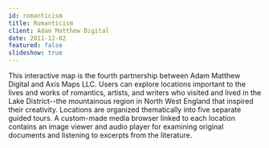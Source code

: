 ```yaml
---
id: romanticism
title: Romanticism
client: Adam Matthew Digital
date: 2011-12-02
featured: false
slideshow: true
---
```


This interactive map is the fourth partnership between Adam Matthew Digital and Axis Maps LLC. Users can explore locations important to the lives and works of romantics, artists, and writers who visited and lived in the Lake District--the mountainous region in North West England that inspired their creativity. Locations are organized thematically into five separate guided tours. A custom-made media browser linked to each location contains an image viewer and audio player for examining original documents and listening to excerpts from the literature.
